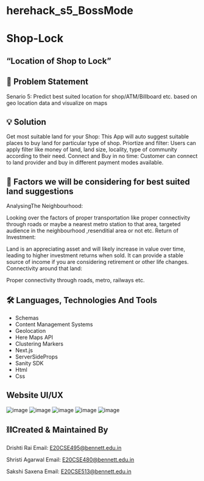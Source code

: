 # herehack_s5_BossMode
# Shop-Lock

## “Location of Shop to Lock”

## 🛒 Problem Statement

Senario 5: Predict best suited location for shop/ATM/Billboard etc. based on geo location data and visualize on maps

## 💡 Solution

Get most suitable land for your Shop: This App will auto suggest suitable places to buy land for particular type of shop.
Priortize and filter: Users can apply filter like money of land, land size, locality, type of community according to their need.
Connect and Buy in no time: Customer can connect to land provider and buy in different payment modes available.

## 🔑 Factors we will be considering for best suited land suggestions

AnalysingThe Neighbourhood: 

Looking over the factors of proper transportation like proper connectivity through roads or maybe a nearest metro station to that area, targeted audience in the neighbourhood ,resenditial area or not etc.
Return of Investment:

Land is an appreciating asset and will likely increase in value over time, leading to higher investment returns when sold. It can provide a stable source of income if you are considering retirement or other life changes.
Connectivity around that land:

Proper connectivity through roads, metro, railways etc.

## 🛠 Languages, Technologies And Tools

- Schemas
- Content Management Systems
- Geolocation
- Here Maps API
- Clustering Markers
- Next.js
- ServerSideProps
- Sanity SDK
- Html
- Css

## Website UI/UX

![image](https://user-images.githubusercontent.com/76700390/204062481-b1123e7a-dce2-4eeb-8876-bb092edd9cf9.png)
![image](https://user-images.githubusercontent.com/76700390/204062517-d57c5a47-edea-410c-9230-d8d35079ad94.png)
![image](https://user-images.githubusercontent.com/76700390/204062531-4171539d-ec97-49bc-ae19-a2824bc85513.png)
![image](https://user-images.githubusercontent.com/76700390/204062550-dcecfc84-d749-486e-8175-d049279b421b.png)
![image](https://user-images.githubusercontent.com/76700390/204062567-4a780ef3-d74c-4047-9179-b9062622ee50.png)


## ⛓️Created & Maintained By

Drishti Rai Email: E20CSE495@bennett.edu.in

Shristi Agarwal Email: E20CSE480@bennett.edu.in

Sakshi Saxena Email: E20CSE513@bennett.edu.in
